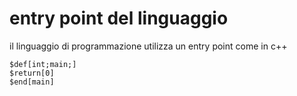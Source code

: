 # entry point del linguaggio
il linguaggio di programmazione utilizza un entry point come in c++

```
$def[int;main;]
$return[0]
$end[main]
```
